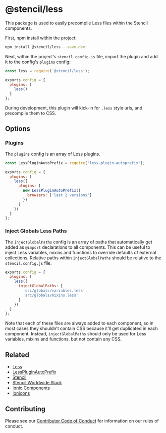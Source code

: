 # @stencil/less

This package is used to easily precompile Less files within the Stencil components.

First, npm install within the project:

```bash
npm install @stencil/less --save-dev
```

Next, within the project's `stencil.config.js` file, import the plugin and add it to the config's `plugins` config:

```js
const less = require('@stencil/less');

exports.config = {
  plugins: [
    less()
  ]
};
```

During development, this plugin will kick-in for `.less` style urls, and precompile them to CSS.

## Options

### Plugins

The `plugins` config is an array of Less plugins.

```js
const LessPluginAutoPrefix = require('less-plugin-autoprefix');

exports.config = {
  plugins: [
    less({
      plugins: [
        new LessPluginAutoPrefix({
          browsers: ['last 2 versions']
        })
      ]
    })
  ]
};
```

### Inject Globals Less Paths

The `injectGlobalPaths` config is an array of paths that automatically get added as `@import` declarations to all components. This can be useful to inject Less variables, mixins and functions to override defaults of external collections. Relative paths within `injectGlobalPaths` should be relative to the `stencil.config.js` file.

```js
exports.config = {
  plugins: [
    less({
      injectGlobalPaths: [
        'src/globals/variables.less',
        'src/globals/mixins.less'
      ]
    })
  ]
};
```

Note that each of these files are always added to each component, so in most cases they shouldn't contain CSS because it'll get duplicated in each component. Instead, `injectGlobalPaths` should only be used for Less variables, mixins and functions, but not contain any CSS.

## Related

* [Less](https://www.npmjs.com/package/less)
* [LessPluginAutoPrefix](https://www.npmjs.com/package/less-plugin-autoprefix)
* [Stencil](https://stenciljs.com/)
* [Stencil Worldwide Slack](https://stencil-worldwide.slack.com)
* [Ionic Components](https://www.npmjs.com/package/@ionic/core)
* [Ionicons](http://ionicons.com/)

## Contributing

Please see our [Contributor Code of Conduct](https://github.com/ionic-team/ionic/blob/master/CODE_OF_CONDUCT.md) for information on our rules of conduct.
